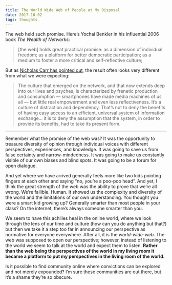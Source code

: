 ```yaml
---
title: The World Wide Web of People at My Disposal
date: 2017-10-02
tags: thoughts
---
```


The web held such promise. Here’s Yochai Benkler in his influential 2006 book *The Wealth of Networks*:

> [the web] holds great practical promise: as a dimension of individual freedom; as a platform for better democratic participation; as a medium to foster a more critical and self-reflective culture; 

But as [Nicholas Carr has pointed out](http://www.roughtype.com/?p=8113), the result often looks very different from what we were expecting:

> The culture that emerged on the network, and that now extends deep into our lives and psyches, is characterized by frenetic production and consumption — smartphones have made media machines of us all — but little real empowerment and even less reflectiveness. It’s a culture of distraction and dependency.  That’s not to deny the benefits of having easy access to an efficient, universal system of information exchange... it is to deny the assumption that the system, in order to provide its benefits, had to take its present form.

---

Remember what the promise of the web was? It was the opportunity to treasure diversity of opinion through individual voices with different perspectives, experiences, and knowledge. It was going to save us from false certainty and narrow-mindedness. It was going to make us constantly visible of our own biases and blind spots. It was going to be a forum for open dialogue.

And yet where we have arrived generally feels more like two kids pointing fingers at each other and saying “no, you’re a poo-poo head”. And yet, I think the great strength of the web was the ability to prove that we’re all wrong. We’re fallible. Human. It showed us the complexity and diversity of the world and the limitations of our own understanding. You thought you were a smart kid growing up? Generally smarter than most people in your class? On the internet, there’s always someone smarter than you. 

We seem to have this achilles heal in the online world, where we look through the lens of our time and culture (how can you do anything but that?) but then we take it a step too far in announcing our perspective as normative for everyone everywhere. After all, it is the *world-wide-web*.  The web was supposed to open our perspective; however,  instead of listening to the world we seem to talk at the world and expect them to listen. **Rather than the web being the perspectives of the world in my living room it became a platform to put my perspectives in the living room of the world.**

Is it possible to find community online where convictions can be explored and not merely expounded? I’m sure these communities are out there, but it’s a shame they’re so obscure.